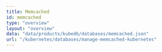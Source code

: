 ```yaml
---
title: Memcached
id: memcached
type: "overview"
layout: "overview"
data: "data/products/kubedb/databases/memcached.json"
url: "/kubernetes/databases/manage-memcached-kubernetes"
---
```

